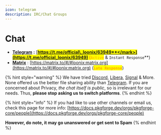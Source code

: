 ```yaml
---
icon: telegram
description: IRC/Chat Groups
---
```


# Chat

* [**Telegram**](https://t.me/official_loonix/63949) **:** [<mark style="color:orange;">**https://t.me/official\_loonix/63949**</mark>](https://t.me/official_loonix/63949) (<mark style="color:green;">**`Active`**</mark>**&#x20;&&#x20;**<mark style="color:green;">**`Instant Response`**</mark>)
* [**Matrix**](https://matrix.to/#/#loonix:matrix.org) : [https://matrix.to/#/#loonix:matrix.org](https://matrix.to/#/#loonix:matrix.org) (<mark style="color:orange;">**`Late Response`**</mark>)

{% hint style="warning" %}
We have tried [Discord](https://discord.com/), [Libera](https://libera.chat/), [Signal](https://signal.org/) & More. None offered us the better file sharing ability than [Telegram](https://telegram.org/faq). If you are concerned about Privacy, _the chat itself is public_, so is irrelevant for our needs. Thus, **please stop asking us to switch platforms**.
{% endhint %}

{% hint style="info" %}
If you had like to use other channels or email us, check this page for more info: [https://docs.pkgforge.dev/orgs/pkgforge-core/people](https://docs.pkgforge.dev/orgs/pkgforge-core/people)

**However, do note, it may go unanswered or get sent to Spam**
{% endhint %}
